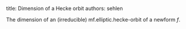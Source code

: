 title: Dimension of a Hecke orbit
authors:
    sehlen

The dimension of an (irreducible) <a knowl="lmfdb/mf.elliptic.hecke-orbit">mf.elliptic.hecke-orbit</a> of a newform $f$.
